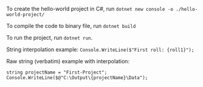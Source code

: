 To create the hello-world project in C#, run `dotnet new console -o ./hello-world-project/`

To compile the code to binary file, run `dotnet build`

To run the project, run `dotnet run`. 

String interpolation example: `Console.WriteLine($"First roll: {roll1}");`

Raw string (verbatim) example with interpolation: 
```
string projectName = "First-Project";
Console.WriteLine($@"C:\Output\{projectName}\Data");
```

